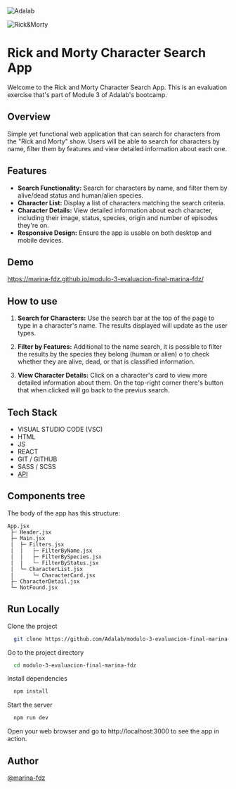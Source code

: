 ![Adalab](https://beta.adalab.es/resources/images/adalab-logo-155x61-bg-white.png)

![Rick&Morty](https://www.indiewire.com/wp-content/uploads/2022/10/Rick-Morty-Season-6-Fire-Eyes.png)


# Rick and Morty Character Search App

Welcome to the Rick and Morty Character Search App. This is an evaluation exercise that's part of Module 3 of Adalab's bootcamp.


## Overview

Simple yet functional web application that can search for characters from the "Rick and Morty" show. Users will be able to search for characters by name, filter them by features and view detailed information about each one.


## Features

- **Search Functionality:** Search for characters by name, and filter them by alive/dead status and human/alien species.
- **Character List:** Display a list of characters matching the search criteria.
- **Character Details:** View detailed information about each character, including their image, status, species, origin and number of episodes they're on.
- **Responsive Design:** Ensure the app is usable on both desktop and mobile devices.


## Demo

https://marina-fdz.github.io/modulo-3-evaluacion-final-marina-fdz/


## How to use

1. **Search for Characters:** Use the search bar at the top of the page to type in a character's name. The results displayed will update as the user types.

2. **Filter by Features:** Additional to the name search, it is possible to filter the results by the species they belong (human or alien) o to check whether they are alive, dead, or that is classified information.

3. **View Character Details:** Click on a character's card to view more detailed information about them. On the top-right corner there's button that when clicked will go back to the previus search.



## Tech Stack

- VISUAL STUDIO CODE (VSC)
- HTML
- JS
- REACT
- GIT / GITHUB
- SASS / SCSS
- [API](https://rickandmortyapi.com/api/character)



## Components tree

The body of the app has this structure:

```
App.jsx
 ├─ Header.jsx 
 ├─ Main.jsx
 |  ├─ Filters.jsx
 |  |   ├─ FilterByName.jsx
 |  |   ├─ FilterBySpecies.jsx
 |  |   └─ FilterByStatus.jsx
 |  └─ CharacterList.jsx
 |      └─ CharacterCard.jsx
 ├─ CharacterDetail.jsx
 └─ NotFound.jsx
```



## Run Locally


Clone the project

```bash
  git clone https://github.com/Adalab/modulo-3-evaluacion-final-marina-fdz
```

Go to the project directory

```bash
  cd modulo-3-evaluacion-final-marina-fdz
```

Install dependencies

```bash
  npm install
```

Start the server

```bash
  npm run dev
```

Open your web browser and go to http://localhost:3000 to see the app in action.



## Author

[@marina-fdz](https://www.github.com/marina-fdz)
